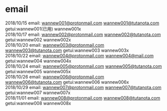 # email

2018/10/15 email: wannew001@protonmail.com  wannew001@tutanota.com  getui:wannew001(已用) wannew001x    
2018/10/17 email: wannew002@protonmail.com  wannew002@tutanota.com  getui:wannew002 wannew002x    
2018/10/20 email: wannew003@protonmail.com  wannew003@tutanota.com  getui:wannew003 wannew003x    
2018/10/22 email: wannew004@protonmail.com  wannew004@mail.com      getui:wannew004 wannew004x    
2018/10/24 email: wannew005@protonmail.com  wannew005@tutanota.com  getui:wannew005 wannew005x  
2018/10/26 email: wannew006@protonmail.com  wannew006@tutanota.com  getui:wannew006 wannew006x  
2018/10/29 email: wannew007@protonmail.com  wannew007@tutanota.com  getui:wannew007 wannew007x  
2018/11/01 email: wannew008@protonmail.com  wannew008@tutanota.com  getui:wannew008 wannew008x  



